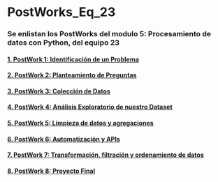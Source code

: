# PostWorks_Eq_23
### Se enlistan los PostWorks del modulo 5: Procesamiento de datos con Python, del equipo 23

#### [1. PostWork 1: Identificación de un Problema](https://github.com/ManJyS/Equipo_23/blob/main/PostWorks_Fase_3/PostWork_1/PostWork_1.md)

#### [2. PostWork 2: Planteamiento de Preguntas](https://github.com/ManJyS/Equipo_23/blob/main/PostWorks_Fase_3/PostWork_2/PostWork_2.md)

#### [3. PostWork 3: Colección de Datos](https://github.com/ManJyS/Equipo_23/blob/main/PostWorks_Fase_3/PostWork_3/Postwork_3.ipynb)

#### [4. PostWork 4: Análisis Exploratorio de nuestro Dataset](https://github.com/ManJyS/Equipo_23/blob/main/PostWorks_Fase_3/PostWork_4/PostWork_4.ipynb)

#### [5. PostWork 5: Limpieza de datos y agregaciones](https://github.com/ManJyS/Equipo_23/blob/main/PostWorks_Fase_3/PostWork_5/Postwork_5.ipynb)

#### [6. PostWork 6: Automatización y APIs](https://github.com/ManJyS/Equipo_23/blob/main/PostWorks_Fase_3/PostWork_6/PostWork_6.md)

#### [7. PostWork 7: Transformación, filtración y ordenamiento de datos](https://github.com/ManJyS/Equipo_23/blob/main/PostWorks_Fase_3/PostWork_7/Postwork_7.ipynb)

#### [8. PostWork 8: Proyecto Final](https://github.com/ManJyS/Equipo_23/blob/main/PostWorks_Fase_3/PostWork_8/Readme.md)
